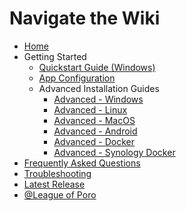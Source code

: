 # Navigate the Wiki

* [Home](Home)
* Getting Started
    * [Quickstart Guide (Windows)](Quickstart-Guide-(Windows))
    * [App Configuration](Configuration)
    * Advanced Installation Guides
        * [Advanced - Windows](Advanced-Installation-for-Windows)
        * [Advanced - Linux](Advanced-Installation-for-Linux)
        * [Advanced - MacOS](Advanced-Installation-for-MacOS)
        * [Advanced - Android](Advanced-Installation-for-Android)
        * [Advanced - Docker](Advanced-Installation-for-Docker)
        * [Advanced - Synology Docker](Advanced-Installation-for-Synology-Docker)
* [Frequently Asked Questions](Frequently-Asked-Questions)
* [Troubleshooting](Troubleshooting)
* [Latest Release](https://github.com/LeagueOfPoro/CapsuleFarmerEvolved/releases/latest)
* [@League of Poro](https://www.youtube.com/@LeagueOfPoro)